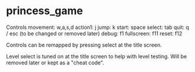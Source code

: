 # princess_game

Controls
  movement: w,a,s,d
  action1: j
  jump: k
  start: space
  select: tab
  quit: q / esc (to be changed or removed later)
  debug: f1
  fullscreen: f11
  reset: f12

Controls can be remapped by pressing select at the title screen.

Level select is tuned on at the title screen to help with level testing.
Will be removed later or kept as a "cheat code".
